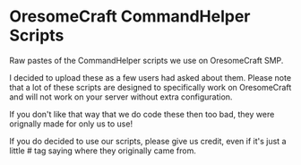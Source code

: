 OresomeCraft CommandHelper Scripts
====================

Raw pastes of the CommandHelper scripts we use on OresomeCraft SMP.

I decided to upload these as a few users had asked about them. Please note that a lot of these scripts are designed to specifically work on OresomeCraft and will not work on your server without extra configuration.

If you don't like that way that we do code these then too bad, they were orignally made for only us to use!

If you do decided to use our scripts, please give us credit, even if it's just a little # tag saying where they originally came from.